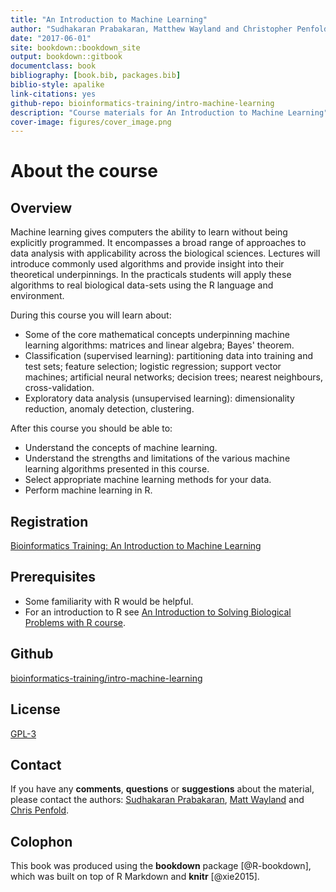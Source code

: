 ```yaml
--- 
title: "An Introduction to Machine Learning"
author: "Sudhakaran Prabakaran, Matthew Wayland and Christopher Penfold"
date: "2017-06-01"
site: bookdown::bookdown_site
output: bookdown::gitbook
documentclass: book
bibliography: [book.bib, packages.bib]
biblio-style: apalike
link-citations: yes
github-repo: bioinformatics-training/intro-machine-learning
description: "Course materials for An Introduction to Machine Learning"
cover-image: figures/cover_image.png
---
```


# About the course 

## Overview
Machine learning gives computers the ability to learn without being explicitly programmed. It encompasses a broad range of approaches to data analysis with applicability across the biological sciences. Lectures will introduce commonly used algorithms and provide insight into their theoretical underpinnings. In the practicals students will apply these algorithms to real biological data-sets using the R language and environment. 

During this course you will learn about:

* Some of the core mathematical concepts underpinning machine learning algorithms: matrices and linear algebra; Bayes' theorem.
* Classification (supervised learning): partitioning data into training and test sets; feature selection; logistic regression; support vector machines; artificial neural networks; decision trees; nearest neighbours, cross-validation.
* Exploratory data analysis (unsupervised learning): dimensionality reduction, anomaly detection, clustering. 

After this course you should be able to:

* Understand the concepts of machine learning.
* Understand the strengths and limitations of the various machine learning algorithms presented in this course.
* Select appropriate machine learning methods for your data.
* Perform machine learning in R. 

## Registration
[Bioinformatics Training: An Introduction to Machine Learning](https://training.csx.cam.ac.uk/bioinformatics/search?type=events&query=an+introduction+to+machine+learning&x=0&y=0)

## Prerequisites

* Some familiarity with R would be helpful.
* For an introduction to R see [An Introduction to Solving Biological Problems with R course](http://training.csx.cam.ac.uk/bioinformatics/course/bioinfo-rintro/). 

## Github
[bioinformatics-training/intro-machine-learning](https://github.com/bioinformatics-training/intro-machine-learning)

## License
[GPL-3](https://www.gnu.org/licenses/gpl-3.0.en.html)


## Contact
If you have any **comments**, **questions** or **suggestions** about the material, please contact the authors: <a href="mailto:wk181x@gmail.com">Sudhakaran Prabakaran</a>, <a href="mailto:mw283@cam.ac.uk">Matt Wayland</a> and <a href="mailto:cap76@cam.ac.uk">Chris Penfold</a>.

## Colophon

This book was produced using the **bookdown** package [@R-bookdown], which was built on top of R Markdown and **knitr** [@xie2015].
